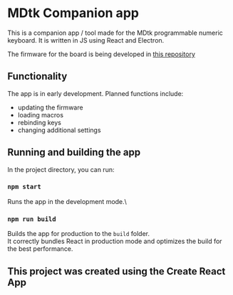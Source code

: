 # MDtk Companion app

This is a companion app / tool made for the MDtk programmable numeric keyboard. It is written in JS using React and Electron.

The firmware for the board is being developed in [this repository](https://github.com/davimatyi/MDtk)

## Functionality

The app is in early development. Planned functions include:
 -   updating the firmware
 -   loading macros
 -   rebinding keys
 -   changing additional settings

## Running and building the app

In the project directory, you can run:

### `npm start`

Runs the app in the development mode.\

### `npm run build`

Builds the app for production to the `build` folder.\
It correctly bundles React in production mode and optimizes the build for the best performance.

## This project was created using the Create React App
